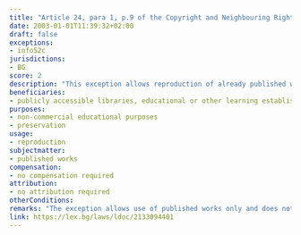```yaml
---
title: "Article 24, para 1, p.9 of the Copyright and Neighbouring Rights Law (Член 24, ал.1, т.9 от Закона за авторското право и сродните му права)"
date: 2003-01-01T11:39:32+02:00 
draft: false
exceptions:
- info52c
jurisdictions:
- BG
score: 2
description: "This exception allows reproduction of already published works by publicly accessible libraries, educational or other learning establishments, museums and archive institutions, for strictly non-commercial purposeses, namely - for educational purposes and for the preservation of the works. The exception covers copyrighted works only and does not extend to any neighbouring rights."
beneficiaries:
- publicly accessible libraries, educational or other learning establishments, museums and archive institutions
purposes: 
- non-commercial educational purposes 
- preservation
usage:
- reproduction
subjectmatter:
- published works
compensation:
- no compensation required
attribution: 
- no attribution required
otherConditions: 
remarks: "The exception allows use of published works only and does not extent to performers (Article 84), phonograms producers (Art. 90), Film producers (Art.90v), and broadcasting organisations (Art. 93). The respective referencing provisions do not reference this particular exception. Rationale unclear."
link: https://lex.bg/laws/ldoc/2133094401
---
```

